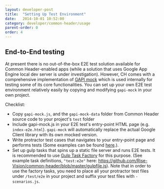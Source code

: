 ```yaml
---
layout: developer-post
title:  "Setting Up Test Environment"
date:   2014-10-01 10:52:00
category: developer/common-header/usage
parent-order: 0
order: 4
---
```


## End-to-End testing

At present there is no out-of-the-box E2E test solution available for Common Header-enabled apps (while a solution that uses Google App Engine local dev server is under investigation). However, CH comes with a comprehensive implementation of [GAPI mock](https://github.com/Rise-Vision/common-header/blob/master/test/gapi-mock.js) which is used internally for testing some of its core functionalities. You can set up your own E2E test environment relatively easily by copying and modifying ```gapi-mock``` in your own project.

Checklist:

- Copy ```gapi-mock.js```, and the ```gapi-mock-data``` folder from Common Header source code to your project's ```test``` folder
- Include gapi-mock.js in your E2E test's entry-point HTML page (e.g. ```index-e2e.html```). ```gapi-mock``` will automatically replace the actual Google Client library with its own mocked version.
- Write protractor test cases that navigates to your entry-point page and performs tests (Some examples can be found [here](https://github.com/Rise-Vision/common-header/tree/master/test/e2e).).
- Set up gulp tasks that spins up a static file server and runs E2E tests. It is recommended to use [Gulp Task Factory](https://github.com/Rise-Vision/widget-tester) for this purpose. (See example task definitions, ```"test:e2e"``` here: https://github.com/Rise-Vision/common-header/blob/master/gulpfile.js). Note that in order to use the factory tasks, you need to place all your protractor test files under ```/test/e2e``` in your project and suffix your test files with ```-scenarios.js```.
